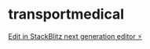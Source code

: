 # transportmedical

[Edit in StackBlitz next generation editor ⚡️](https://stackblitz.com/~/github.com/Milas17/transportmedical)